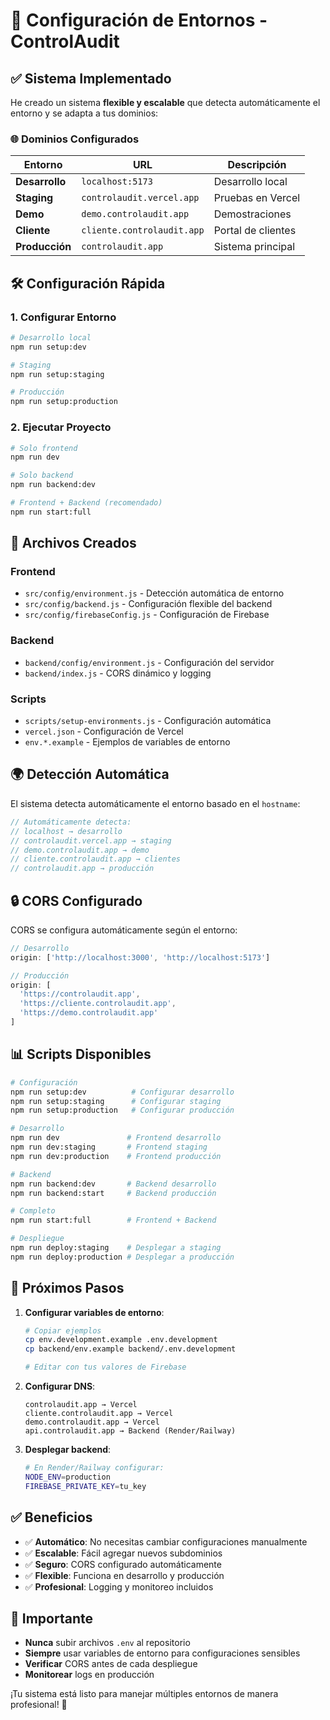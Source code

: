 # 🚀 Configuración de Entornos - ControlAudit

## ✅ Sistema Implementado

He creado un sistema **flexible y escalable** que detecta automáticamente el entorno y se adapta a tus dominios:

### 🌐 Dominios Configurados

| Entorno | URL | Descripción |
|---------|-----|-------------|
| **Desarrollo** | `localhost:5173` | Desarrollo local |
| **Staging** | `controlaudit.vercel.app` | Pruebas en Vercel |
| **Demo** | `demo.controlaudit.app` | Demostraciones |
| **Cliente** | `cliente.controlaudit.app` | Portal de clientes |
| **Producción** | `controlaudit.app` | Sistema principal |

## 🛠️ Configuración Rápida

### 1. Configurar Entorno

```bash
# Desarrollo local
npm run setup:dev

# Staging
npm run setup:staging

# Producción
npm run setup:production
```

### 2. Ejecutar Proyecto

```bash
# Solo frontend
npm run dev

# Solo backend
npm run backend:dev

# Frontend + Backend (recomendado)
npm run start:full
```

## 🔧 Archivos Creados

### Frontend
- `src/config/environment.js` - Detección automática de entorno
- `src/config/backend.js` - Configuración flexible del backend
- `src/config/firebaseConfig.js` - Configuración de Firebase

### Backend
- `backend/config/environment.js` - Configuración del servidor
- `backend/index.js` - CORS dinámico y logging

### Scripts
- `scripts/setup-environments.js` - Configuración automática
- `vercel.json` - Configuración de Vercel
- `env.*.example` - Ejemplos de variables de entorno

## 🌍 Detección Automática

El sistema detecta automáticamente el entorno basado en el `hostname`:

```javascript
// Automáticamente detecta:
// localhost → desarrollo
// controlaudit.vercel.app → staging  
// demo.controlaudit.app → demo
// cliente.controlaudit.app → clientes
// controlaudit.app → producción
```

## 🔒 CORS Configurado

CORS se configura automáticamente según el entorno:

```javascript
// Desarrollo
origin: ['http://localhost:3000', 'http://localhost:5173']

// Producción  
origin: [
  'https://controlaudit.app',
  'https://cliente.controlaudit.app',
  'https://demo.controlaudit.app'
]
```

## 📊 Scripts Disponibles

```bash
# Configuración
npm run setup:dev          # Configurar desarrollo
npm run setup:staging      # Configurar staging
npm run setup:production   # Configurar producción

# Desarrollo
npm run dev               # Frontend desarrollo
npm run dev:staging       # Frontend staging
npm run dev:production    # Frontend producción

# Backend
npm run backend:dev       # Backend desarrollo
npm run backend:start     # Backend producción

# Completo
npm run start:full        # Frontend + Backend

# Despliegue
npm run deploy:staging    # Desplegar a staging
npm run deploy:production # Desplegar a producción
```

## 🔄 Próximos Pasos

1. **Configurar variables de entorno**:
   ```bash
   # Copiar ejemplos
   cp env.development.example .env.development
   cp backend/env.example backend/.env.development
   
   # Editar con tus valores de Firebase
   ```

2. **Configurar DNS**:
   ```
   controlaudit.app → Vercel
   cliente.controlaudit.app → Vercel  
   demo.controlaudit.app → Vercel
   api.controlaudit.app → Backend (Render/Railway)
   ```

3. **Desplegar backend**:
   ```bash
   # En Render/Railway configurar:
   NODE_ENV=production
   FIREBASE_PRIVATE_KEY=tu_key
   ```

## ✅ Beneficios

- ✅ **Automático**: No necesitas cambiar configuraciones manualmente
- ✅ **Escalable**: Fácil agregar nuevos subdominios
- ✅ **Seguro**: CORS configurado automáticamente
- ✅ **Flexible**: Funciona en desarrollo y producción
- ✅ **Profesional**: Logging y monitoreo incluidos

## 🚨 Importante

- **Nunca** subir archivos `.env` al repositorio
- **Siempre** usar variables de entorno para configuraciones sensibles
- **Verificar** CORS antes de cada despliegue
- **Monitorear** logs en producción

¡Tu sistema está listo para manejar múltiples entornos de manera profesional! 🎉 